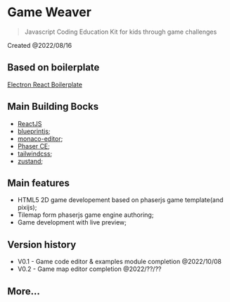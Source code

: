 # Game Weaver

> Javascript Coding Education Kit for kids through game challenges

Created @2022/08/16

## Based on boilerplate

[Electron React Boilerplate](https://github.com/electron-react-boilerplate/electron-react-boilerplate)

## Main Building Bocks

- [ReactJS](https://reactjs.org/)
- [blueprintjs](https://blueprintjs.com/);
- [monaco-editor](https://microsoft.github.io/monaco-editor/);
- [Phaser CE](https://github.com/photonstorm/phaser-ce);
- [tailwindcss](https://tailwindcss.com/);
- [zustand](https://github.com/pmndrs/zustand);

## Main features

- HTML5 2D game developement based on phaserjs game template(and pixijs);
- Tilemap form phaserjs game engine authoring;
- Game development with live preview;

## Version history

- V0.1 - Game code editor & examples module completion @2022/10/08
- V0.2 - Game map editor completion @2022/??/??

## More...
